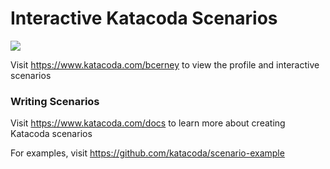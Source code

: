 # Interactive Katacoda Scenarios

[![](http://shields.katacoda.com/katacoda/bcerney/count.svg)](https://www.katacoda.com/bcerney "Get your profile on Katacoda.com")

Visit https://www.katacoda.com/bcerney to view the profile and interactive scenarios

### Writing Scenarios
Visit https://www.katacoda.com/docs to learn more about creating Katacoda scenarios

For examples, visit https://github.com/katacoda/scenario-example
